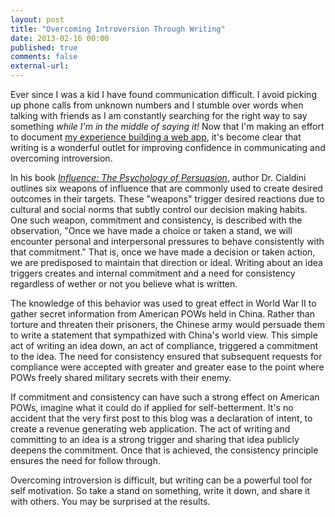 ```yaml
---
layout: post
title: "Overcoming Introversion Through Writing"
date: 2013-02-16 00:00
published: true
comments: false
external-url:
---
```

Ever since I was a kid I have found communication difficult. I avoid picking up phone calls from unknown numbers and I stumble over words when talking with friends as I am constantly searching for the right way to say something _while I'm in the middle of saying it!_ Now that I'm making an effort to document [my experience building a web app](/2013/01/27/starting-the-5-dollars-web-app-challenge), it's become clear that writing is a wonderful outlet for improving confidence in communicating and overcoming introversion.

In his book _[Influence: The Psychology of Persuasion](http://www.amazon.com/Influence-Psychology-Persuasion-Business-Essentials/dp/006124189X)_, author Dr. Cialdini outlines six weapons of influence that are commonly used to create desired outcomes in their targets. These "weapons" trigger desired reactions due to cultural and social norms that subtly control our decision making habits. One such weapon, commitment and consistency, is described with the observation, "Once we have made a choice or taken a stand, we will encounter personal and interpersonal pressures to behave consistently with that commitment." That is, once we have made a decision or taken action, we are predisposed to maintain that direction or ideal. Writing about an idea triggers creates and internal commitment and a need for consistency regardless of wether or not you believe what is written. 

The knowledge of this behavior was used to great effect in World War II to gather secret information from American POWs held in China. Rather than torture and threaten their prisoners, the Chinese army would persuade them to write a statement that sympathized with China's world view. This simple act of writing an idea down, an act of compliance, triggered a commitment to the idea. The need for consistency ensured that subsequent requests for compliance were accepted with greater and greater ease to the point where POWs freely shared military secrets with their enemy.

If commitment and consistency can have such a strong effect on American POWs, imagine what it could do if applied for self-betterment. It's no accident that the very first post to this blog was a declaration of intent, to create a revenue generating web application. The act of writing and committing to an idea is a strong trigger and sharing that idea publicly deepens the commitment. Once that is achieved, the consistency principle ensures the need for follow through.

Overcoming introversion is difficult, but writing can be a powerful tool for self motivation. So take a stand on something, write it down, and share it with others. You may be surprised at the results.
